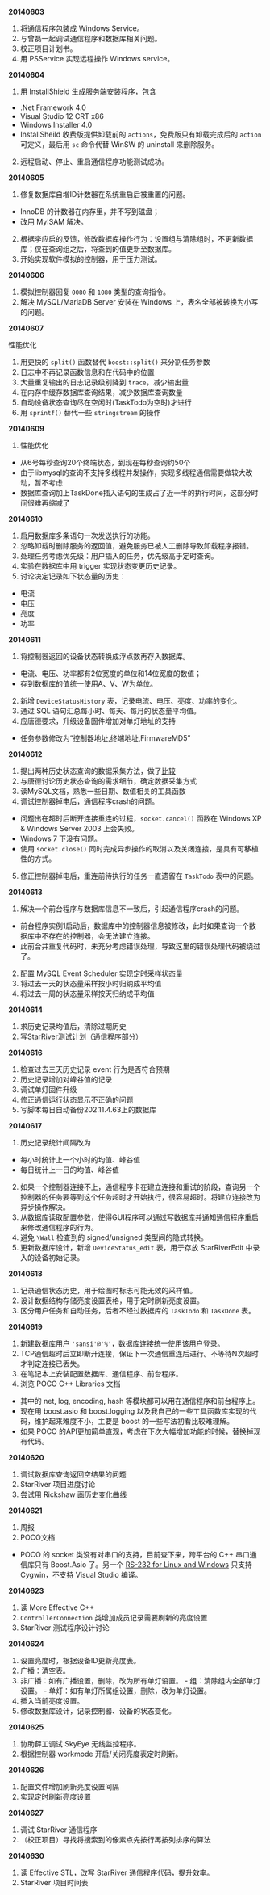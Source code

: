 **20140603**

1. 将通信程序包装成 Windows Service。
2. 与曾磊一起调试通信程序和数据库相关问题。
3. 校正项目计划书。
4. 用 PSService 实现远程操作 Windows service。

**20140604**

1. 用 InstallShield 生成服务端安装程序，包含
  - .Net Framework 4.0
  - Visual Studio 12 CRT x86
  - Windows Installer 4.0
  - InstallSheild 收费版提供卸载前的 `actions`，免费版只有卸载完成后的 `action` 可定义，最后用 `sc` 命令代替 WinSW 的 uninstall 来删除服务。
2. 远程启动、停止、重启通信程序功能测试成功。

**20140605**

1. 修复数据库自增ID计数器在系统重启后被重置的问题。
  - InnoDB 的计数器在内存里，并不写到磁盘；
  - 改用 MyISAM 解决。
2. 根据李应启的反馈，修改数据库操作行为：设置组与清除组时，不更新数据库；仅在查询组之后，将查到的值更新至数据库。
3. 开始实现软件模拟的控制器，用于压力测试。

**20140606**

1. 模拟控制器回复 `0080` 和 `1080` 类型的查询指令。
2. 解决 MySQL/MariaDB Server 安装在 Windows 上，表名全部被转换为小写的问题。

**20140607**

性能优化

1. 用更快的 `split()` 函数替代 `boost::split()` 来分割任务参数
2. 日志中不再记录函数信息和在代码中的位置
3. 大量重复输出的日志记录级别降到 `trace`，减少输出量
4. 在内存中缓存数据库查询结果，减少数据库查询数量
5. 自动设备状态查询尽在空闲时(TaskTodo为空时)才进行
6. 用 `sprintf()` 替代一些 `stringstream` 的操作

**20140609**

1. 性能优化
  - 从6号每秒查询20个终端状态，到现在每秒查询约50个
  - 由于libmysql的查询不支持多线程并发操作，实现多线程通信需要做较大改动，暂不考虑
  - 数据库查询加上TaskDone插入语句的生成占了近一半的执行时间，这部分时间很难再缩减了

**20140610**

1. 启用数据库多条语句一次发送执行的功能。
2. 忽略卸载时删除服务的返回值，避免服务已被人工删除导致卸载程序报错。
3. 处理任务考虑优先级：用户插入的任务，优先级高于定时查询。
4. 实验在数据库中用 trigger 实现状态变更历史记录。
5. 讨论决定记录如下状态量的历史：
  - 电流
  - 电压
  - 亮度
  - 功率

**20140611**

1. 将控制器返回的设备状态转换成浮点数再存入数据库。
  - 电流、电压、功率都有2位宽度的单位和14位宽度的数值；
  - 存到数据库的值统一使用A、V、W为单位。
2. 新增 `DeviceStatusHistory` 表，记录电流、电压、亮度、功率的变化。
3. 通过 SQL 语句汇总每小时、每天、每月的状态量平均值。
4. 应唐德要求，升级设备固件增加对单灯地址的支持
  - 任务参数修改为“控制器地址,终端地址,FirmwareMD5”

**20140612**

1. 提出两种历史状态查询的数据采集方法，做了[比较](http://www.qingpei.me/sansi-book/led_control/db_setup.html#how-to-get-the-summary-table-s-)
2. 与唐德讨论历史状态查询的需求细节，确定数据采集方式
3. 读MySQL文档，熟悉一些日期、数值相关的工具函数
4. 调试控制器掉电后，通信程序crash的问题。
  - 问题出在超时后断开连接重连的过程，`socket.cancel()` 函数在 Windows XP & Windows Server 2003 上会失败。
  - Windows 7 下没有问题。
  - 使用 `socket.close()` 同时完成异步操作的取消以及关闭连接，是具有可移植性的方式。
5. 修正控制器掉电后，重连前待执行的任务一直遗留在 `TaskTodo` 表中的问题。

**20140613**

1. 解决一个前台程序与数据库信息不一致后，引起通信程序crash的问题。
  - 前台程序实例1启动后，数据库中的控制器信息被修改，此时如果查询一个数据库中不存在的控制器，会无法建立连接。
  - 此前合并重复代码时，未充分考虑错误处理，导致这里的错误处理代码被绕过了。
2. 配置 MySQL Event Scheduler 实现定时采样状态量
3. 将过去一天的状态量采样按小时归纳成平均值
4. 将过去一周的状态量采样按天归纳成平均值

**20140614**

1. 求历史记录均值后，清除过期历史
2. 写StarRiver测试计划（通信程序部分）

**20140616**

1. 检查过去三天历史记录 event 行为是否符合预期
2. 历史记录增加对峰谷值的记录
3. 调试单灯固件升级
4. 修正通信运行状态显示不正确的问题
5. 写脚本每日自动备份202.11.4.63上的数据库

**20140617**

1. 历史记录统计间隔改为
  - 每小时统计上一个小时的均值、峰谷值
  - 每日统计上一日的均值、峰谷值
2. 如果一个控制器连接不上，通信程序卡在建立连接和重试的阶段，查询另一个控制器的任务要等到这个任务超时才开始执行，很容易超时。将建立连接改为异步操作解决。
3. 从数据库读取配置参数，使得GUI程序可以通过写数据库并通知通信程序重启来修改通信程序的行为。
4. 避免 `\Wall` 检查到的 signed/unsigned 类型间的隐式转换。
5. 更新数据库设计，新增 `DeviceStatus_edit` 表，用于存放 StarRiverEdit 中录入的设备初始记录。

**20140618**

1. 记录通信状态历史，用于绘图时标志可能无效的采样值。
2. 设计数据结构存储亮度设置表格，用于定时刷新亮度设置。
3. 区分用户任务和自动任务，后者不经过数据库的 `TaskTodo` 和 `TaskDone` 表。

**20140619**

1. 新建数据库用户 `'sansi'@'%'`，数据库连接统一使用该用户登录。
2. TCP通信超时后立即断开连接，保证下一次通信重连后进行。不等待N次超时才判定连接已丢失。
3. 在笔记本上安装配置数据库、通信程序、前台程序。
4. 浏览 POCO C++ Libraries 文档
  - 其中的 net, log, encoding, hash 等模块都可以用在通信程序和前台程序上。
  - 现在用 boost.asio 和 boost.logging 以及我自己的一些工具函数库实现的代码，维护起来难度不小，主要是 boost 的一些写法初看比较难理解。
  - 如果 POCO 的API更加简单直观，考虑在下次大幅增加功能的时候，替换掉现有代码。

**20140620**

1. 调试数据库查询返回空结果的问题
2. StarRiver 项目进度讨论
3. 尝试用 Rickshaw 画历史变化曲线

**20140621**

1. 周报
2. POCO文档
  - POCO 的 socket 类没有对串口的支持，目前查下来，跨平台的 C++ 串口通信库只有 Boost.Asio 了。另一个 [RS-232 for Linux and Windows](http://www.teuniz.net/RS-232/) 只支持 Cygwin，不支持 Visual Studio 编译。

**20140623**

1. 读 More Effective C++
2. `ControllerConnection` 类增加成员记录需要刷新的亮度设置
3. StarRiver 测试程序设计讨论

**20140624**

1. 设置亮度时，根据设备ID更新亮度表。
  1. 广播：清空表。
  2. 非广播：如有广播设置，删除，改为所有单灯设置。
    - 组：清除组内全部单灯设置。
    - 单灯：如有单灯所属组设置，删除，改为单灯设置。
  3. 插入当前亮度设置。
2. 修改数据库设计，记录控制器、设备的状态变化。

**20140625**

1. 协助薛工调试 SkyEye 无线监控程序。
2. 根据控制器 workmode 开启/关闭亮度表定时刷新。

**20140626**

1. 配置文件增加刷新亮度设置间隔
2. 实现定时刷新亮度设置

**20140627**

1. 调试 StarRiver 通信程序
2. （校正项目）寻找将搜索到的像素点先按行再按列排序的算法

**20140630**

1. 读 Effective STL，改写 StarRiver 通信程序代码，提升效率。
2. StarRiver 项目时间表
